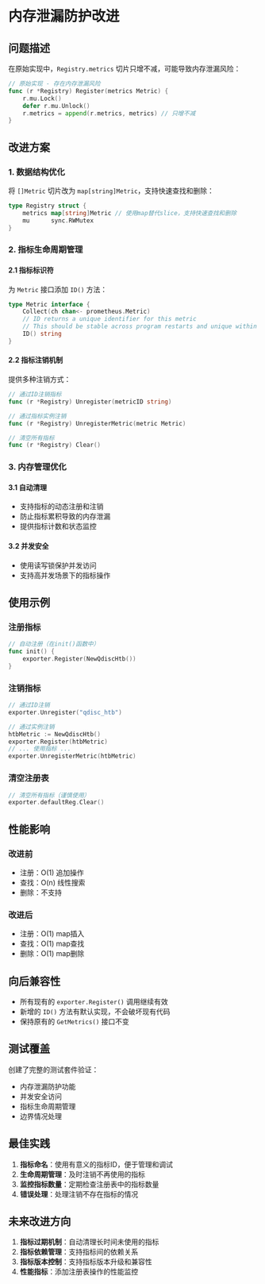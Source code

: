 # 内存泄漏防护改进

## 问题描述

在原始实现中，`Registry.metrics` 切片只增不减，可能导致内存泄漏风险：

```go
// 原始实现 - 存在内存泄漏风险
func (r *Registry) Register(metrics Metric) {
    r.mu.Lock()
    defer r.mu.Unlock()
    r.metrics = append(r.metrics, metrics) // 只增不减
}
```

## 改进方案

### 1. 数据结构优化

将 `[]Metric` 切片改为 `map[string]Metric`，支持快速查找和删除：

```go
type Registry struct {
    metrics map[string]Metric // 使用map替代slice，支持快速查找和删除
    mu      sync.RWMutex
}
```

### 2. 指标生命周期管理

#### 2.1 指标标识符

为 `Metric` 接口添加 `ID()` 方法：

```go
type Metric interface {
    Collect(ch chan<- prometheus.Metric)
    // ID returns a unique identifier for this metric
    // This should be stable across program restarts and unique within the registry
    ID() string
}
```

#### 2.2 指标注销机制

提供多种注销方式：

```go
// 通过ID注销指标
func (r *Registry) Unregister(metricID string)

// 通过指标实例注销
func (r *Registry) UnregisterMetric(metric Metric)

// 清空所有指标
func (r *Registry) Clear()
```

### 3. 内存管理优化

#### 3.1 自动清理

- 支持指标的动态注册和注销
- 防止指标累积导致的内存泄漏
- 提供指标计数和状态监控

#### 3.2 并发安全

- 使用读写锁保护并发访问
- 支持高并发场景下的指标操作

## 使用示例

### 注册指标

```go
// 自动注册（在init()函数中）
func init() {
    exporter.Register(NewQdiscHtb())
}
```

### 注销指标

```go
// 通过ID注销
exporter.Unregister("qdisc_htb")

// 通过实例注销
htbMetric := NewQdiscHtb()
exporter.Register(htbMetric)
// ... 使用指标 ...
exporter.UnregisterMetric(htbMetric)
```

### 清空注册表

```go
// 清空所有指标（谨慎使用）
exporter.defaultReg.Clear()
```

## 性能影响

### 改进前
- 注册：O(1) 追加操作
- 查找：O(n) 线性搜索
- 删除：不支持

### 改进后
- 注册：O(1) map插入
- 查找：O(1) map查找
- 删除：O(1) map删除

## 向后兼容性

- 所有现有的 `exporter.Register()` 调用继续有效
- 新增的 `ID()` 方法有默认实现，不会破坏现有代码
- 保持原有的 `GetMetrics()` 接口不变

## 测试覆盖

创建了完整的测试套件验证：

- 内存泄漏防护功能
- 并发安全访问
- 指标生命周期管理
- 边界情况处理

## 最佳实践

1. **指标命名**：使用有意义的指标ID，便于管理和调试
2. **生命周期管理**：及时注销不再使用的指标
3. **监控指标数量**：定期检查注册表中的指标数量
4. **错误处理**：处理注销不存在指标的情况

## 未来改进方向

1. **指标过期机制**：自动清理长时间未使用的指标
2. **指标依赖管理**：支持指标间的依赖关系
3. **指标版本控制**：支持指标版本升级和兼容性
4. **性能指标**：添加注册表操作的性能监控
